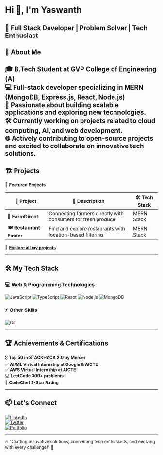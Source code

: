 # Hi 👋, I'm Yaswanth

🚀 Full Stack Developer | Problem Solver | Tech Enthusiast
---

## 🚀 About Me

🎓 **B.Tech Student** at **GVP College of Engineering (A)**  
💻 Full-stack developer specializing in **MERN (MongoDB, Express.js, React, Node.js)**  
🌱 Passionate about building scalable applications and exploring new technologies.  
🛠 Currently working on projects related to **cloud computing**, **AI**, and **web development**.  
🌐 Actively contributing to open-source projects and excited to collaborate on innovative tech solutions.
---

## 🏗️ Projects

🚀 **Featured Projects**

| 🚀 Project | 📝 Description | 🛠️ Tech Stack |
|------------|--------------|---------------|
| 🌾 **FarmDirect** | Connecting farmers directly with consumers for fresh produce | MERN Stack |
| 🍽️ **Restaurant Finder** | Find and explore restaurants with location-based filtering | MERN Stack |

🔗 **[Explore all my projects](#)**

---

## 🛠️ My Tech Stack

### 💻 Web & Programming Technologies
![JavaScript](https://img.shields.io/badge/JavaScript-F7DF1E?style=for-the-badge&logo=javascript&logoColor=black)
![TypeScript](https://img.shields.io/badge/TypeScript-007ACC?style=for-the-badge&logo=typescript&logoColor=white)
![React](https://img.shields.io/badge/React-20232A?style=for-the-badge&logo=react&logoColor=61DAFB)
![Node.js](https://img.shields.io/badge/Node.js-43853D?style=for-the-badge&logo=node.js&logoColor=white)
![MongoDB](https://img.shields.io/badge/MongoDB-4EA94B?style=for-the-badge&logo=mongodb&logoColor=white)


### ⚡ Other Skills
![Git](https://img.shields.io/badge/Git-F05032?style=for-the-badge&logo=git&logoColor=white)

---

## 🏆 Achievements & Certifications

🎖 **Top 50 in STACKHACK 2.0 by Mercer**  
✅ **AI/ML Virtual Internship at Google & AICTE**  
✅ **AWS Virtual Internship at AICTE**  
💻 **LeetCode 300+ problems**  
🏅 **CodeChef 3-Star Rating**


---

## 📫 Let's Connect

[![LinkedIn](https://img.shields.io/badge/LinkedIn-0077B5?style=for-the-badge&logo=linkedin&logoColor=white)](https://linkedin.com/in/yourusername)  
[![Twitter](https://img.shields.io/badge/Twitter-1DA1F2?style=for-the-badge&logo=twitter&logoColor=white)](https://twitter.com/yourusername)  
[![Portfolio](https://img.shields.io/badge/Portfolio-FF5722?style=for-the-badge&logo=Google-Chrome&logoColor=white)](https://yourportfolio.com)  

---

🔥 "Crafting innovative solutions, connecting tech enthusiasts, and evolving with every challenge!" 🚀



